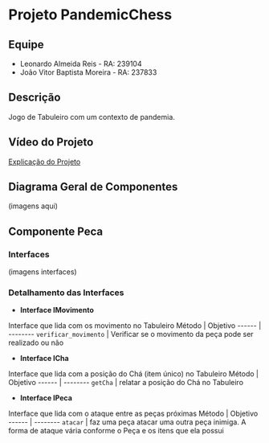 # Projeto PandemicChess
## Equipe
* Leonardo Almeida Reis - RA: 239104
* João Vitor Baptista Moreira - RA: 237833

## Descrição
Jogo de Tabuleiro com um contexto de pandemia.

## Vídeo do Projeto
[Explicação do Projeto](youtube.com)

## Diagrama Geral de Componentes
(imagens aqui)

## Componente Peca
### Interfaces
(imagens interfaces)

### Detalhamento das Interfaces
* **Interface IMovimento**

Interface que lida com os movimento no Tabuleiro
Método | Objetivo
------ | --------
`verificar_movimento` | Verificar se o movimento da peça pode ser realizado ou não

* **Interface ICha**

Interface que lida com a posição do Chá (item único) no Tabuleiro
Método | Objetivo
------ | --------
`getCha` | relatar a posição do Chá no Tabuleiro

* **Interface IPeca**

Interface que lida com o ataque entre as peças próximas
Método | Objetivo
------ | --------
`atacar` | faz uma peça atacar uma outra peça inimiga. A forma de ataque vária conforme o Peça e os               itens que ela possui
